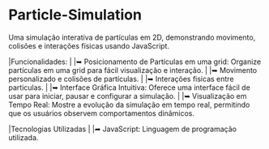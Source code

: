 # Particle-Simulation

Uma simulação interativa de partículas em 2D, demonstrando movimento, colisões e interações físicas usando JavaScript.

|Funcionalidades:
|
|➥ Posicionamento de Partículas em uma grid: Organize partículas em uma grid para fácil visualização e interação.
|
|➥ Movimento personalizado e colisões de partículas.
|
|➥ Interações fisicas entre particulas.
|
|➥ Interface Gráfica Intuitiva: Oferece uma interface fácil de usar para iniciar, pausar e configurar a simulação.
|
|➥ Visualização em Tempo Real: Mostre a evolução da simulação em tempo real, permitindo que os usuários observem comportamentos dinâmicos.

|Tecnologias Utilizadas
|
|➦ JavaScript: Linguagem de programação utilizada.
